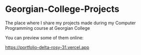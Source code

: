 # Georgian-College-Projects
The place where I share my projects made during my Computer Programming course at Georgian College

You can preview some of them online:

https://portfolio-delta-rosy-31.vercel.app
